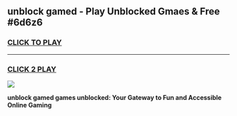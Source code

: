 
## unblock gamed - Play Unblocked Gmaes & Free #6d6z6
<h3>
<a href="https://news.freeplayer.one?title=unblock_gamed&ref=26F">CLICK TO PLAY</a></h3>
<hr>

<h3>
<a href="https://news.freeplayer.one?title=unblock_gamed&ref=26F">CLICK 2 PLAY</a>
  
</h3>

<a href="https://news.freeplayer.one?title=unblock_gamed&ref=26F/"><img src="https://clearcache.store/games.png"></a>


**unblock gamed games unblocked: Your Gateway to Fun and Accessible Online Gaming**
